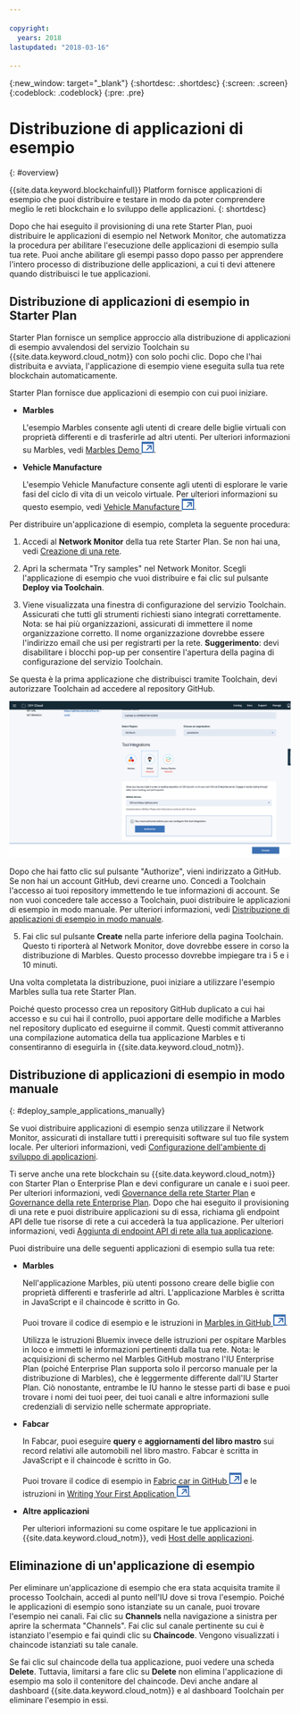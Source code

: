 ```yaml
---

copyright:
  years: 2018
lastupdated: "2018-03-16"

---
```


{:new_window: target="_blank"}
{:shortdesc: .shortdesc}
{:screen: .screen}
{:codeblock: .codeblock}
{:pre: .pre}

# Distribuzione di applicazioni di esempio
{: #overview}

{{site.data.keyword.blockchainfull}} Platform fornisce applicazioni di esempio che puoi distribuire e testare in modo da poter comprendere meglio le reti blockchain e lo sviluppo delle applicazioni.
{: shortdesc}

Dopo che hai eseguito il provisioning di una rete Starter Plan, puoi distribuire le applicazioni di esempio nel Network Monitor, che automatizza la procedura per abilitare l'esecuzione delle applicazioni di esempio sulla tua rete. Puoi anche abilitare gli esempi passo dopo passo per apprendere l'intero processo di distribuzione delle applicazioni, a cui ti devi attenere quando distribuisci le tue applicazioni.

## Distribuzione di applicazioni di esempio in Starter Plan

Starter Plan fornisce un semplice approccio alla distribuzione di applicazioni di esempio avvalendosi del servizio Toolchain su {{site.data.keyword.cloud_notm}} con solo pochi clic. Dopo che l'hai distribuita e avviata, l'applicazione di esempio viene eseguita sulla tua rete blockchain automaticamente.

Starter Plan fornisce due applicazioni di esempio con cui puoi iniziare.

* **Marbles**

  L'esempio Marbles consente agli utenti di creare delle biglie virtuali con proprietà differenti e di trasferirle ad altri utenti. Per ulteriori informazioni su Marbles, vedi [Marbles Demo ![Icona link esterno](../images/external_link.svg "Icona link esterno")](https://github.com/IBM-Blockchain/marbles).

* **Vehicle Manufacture**

  L'esempio Vehicle Manufacture consente agli utenti di esplorare le varie fasi del ciclo di vita di un veicolo virtuale. Per ulteriori informazioni su questo esempio, vedi [Vehicle Manufacture ![Icona link esterno](../images/external_link.svg "Icona link esterno")](https://github.com/IBM-Blockchain/vehicle-manufacture). 

Per distribuire un'applicazione di esempio, completa la seguente procedura:

1. Accedi al **Network Monitor** della tua rete Starter Plan. Se non hai una, vedi [Creazione di una rete](../get_start_starter_plan.html#creating-a-network).

2. Apri la schermata "Try samples" nel Network Monitor. Scegli l'applicazione di esempio che vuoi distribuire e fai clic sul pulsante **Deploy via Toolchain**.
<!--
    ![sampleappflow0](../images/sampleappflow0.png)
-->
3. Viene visualizzata una finestra di configurazione del servizio Toolchain. Assicurati che tutti gli strumenti richiesti siano integrati correttamente. Nota: se hai più organizzazioni, assicurati di immettere il nome organizzazione corretto. Il nome organizzazione dovrebbe essere l'indirizzo email che usi per registrarti per la rete.
    **Suggerimento**: devi disabilitare i blocchi pop-up per consentire l'apertura della pagina di configurazione del servizio Toolchain.
<!--
    ![sampleappflow1](../images/sampleappflow1.png)
-->
  Se questa è la prima applicazione che distribuisci tramite Toolchain, devi autorizzare Toolchain ad accedere al repository GitHub.

  ![sampleappflow2](../images/sampleappflow2.png)

  Dopo che hai fatto clic sul pulsante "Authorize", vieni indirizzato a GitHub. Se non hai un account GitHub, devi crearne uno. Concedi a Toolchain l'accesso ai tuoi repository immettendo le tue informazioni di account. Se non vuoi concedere tale accesso a Toolchain, puoi distribuire le applicazioni di esempio in modo manuale. Per ulteriori informazioni, vedi [Distribuzione di applicazioni di esempio in modo manuale](#deploy_sample_applications_manually).

5. Fai clic sul pulsante **Create** nella parte inferiore della pagina Toolchain. Questo ti riporterà al Network Monitor, dove dovrebbe essere in corso la distribuzione di Marbles. Questo processo dovrebbe impiegare tra i 5 e i 10 minuti.
<!--
    ![sampleappflow3](../images/sampleappflow3.png)
-->
Una volta completata la distribuzione, puoi iniziare a utilizzare l'esempio Marbles sulla tua rete Starter Plan.

Poiché questo processo crea un repository GitHub duplicato a cui hai accesso e su cui hai il controllo, puoi apportare delle modifiche a Marbles nel repository duplicato ed eseguirne il commit. Questi commit attiveranno una compilazione automatica della tua applicazione Marbles e ti consentiranno di eseguirla in {{site.data.keyword.cloud_notm}}.

## Distribuzione di applicazioni di esempio in modo manuale
{: #deploy_sample_applications_manually}

Se vuoi distribuire applicazioni di esempio senza utilizzare il Network Monitor, assicurati di installare tutti i prerequisiti software sul tuo file system locale. Per ulteriori informazioni, vedi [Configurazione dell'ambiente di sviluppo di applicazioni](../v10_application.html#setting-up-application-development-environment).

Ti serve anche una rete blockchain su {{site.data.keyword.cloud_notm}} con Starter Plan o Enterprise Plan e devi configurare un canale e i suoi peer. Per ulteriori informazioni, vedi [Governance della rete Starter Plan](../get_start_starter_plan.html) e [Governance della rete Enterprise Plan](../get_start.html). Dopo che hai eseguito il provisioning di una rete e puoi distribuire applicazioni su di essa, richiama gli endpoint API delle tue risorse di rete a cui accederà la tua applicazione. Per ulteriori informazioni, vedi [Aggiunta di endpoint API di rete alla tua applicazione](../v10_application.html#adding-network-api-endpoints-to-your-application).

Puoi distribuire una delle seguenti applicazioni di esempio sulla tua rete:

- **Marbles**

  Nell'applicazione Marbles, più utenti possono creare delle biglie con proprietà differenti e trasferirle ad altri. L'applicazione Marbles è scritta in JavaScript e il chaincode è scritto in Go.

  Puoi trovare il codice di esempio e le istruzioni in [Marbles in GitHub ![Icona link esterno](../images/external_link.svg "Icona link esterno")](https://github.com/IBM-Blockchain/marbles).

  Utilizza le istruzioni Bluemix invece delle istruzioni per ospitare Marbles in loco e immetti le informazioni pertinenti dalla tua rete. Nota: le acquisizioni di schermo nel Marbles GitHub mostrano l'IU Enterprise Plan (poiché Enterprise Plan supporta solo il percorso manuale per la distribuzione di Marbles), che è leggermente differente dall'IU Starter Plan. Ciò nonostante, entrambe le IU hanno le stesse parti di base e puoi trovare i nomi dei tuoi peer, dei tuoi canali e altre informazioni sulle credenziali di servizio nelle schermate appropriate.

- **Fabcar**

  In Fabcar, puoi eseguire **query** e **aggiornamenti del libro mastro** sui record relativi alle automobili nel libro mastro. Fabcar è scritta in JavaScript e il chaincode è scritto in Go.

  Puoi trovare il codice di esempio in [Fabric car in GitHub ![Icona link esterno](../images/external_link.svg "Icona link esterno")](https://github.com/hyperledger/fabric-samples/tree/release/fabcar) e le istruzioni in [Writing Your First Application ![Icona link esterno](../images/external_link.svg "Icona link esterno")](http://hyperledger-fabric.readthedocs.io/en/latest/write_first_app.html).

- **Altre applicazioni**

  Per ulteriori informazioni su come ospitare le tue applicazioni in {{site.data.keyword.cloud_notm}}, vedi [Host delle applicazioni](../v10_application.html#hosting-applications).

## Eliminazione di un'applicazione di esempio

Per eliminare un'applicazione di esempio che era stata acquisita tramite il processo Toolchain, accedi al punto nell'IU dove si trova l'esempio. Poiché le applicazioni di esempio sono istanziate su un canale, puoi trovare l'esempio nei canali. Fai clic su **Channels** nella navigazione a sinistra per aprire la schermata "Channels". Fai clic sul canale pertinente su cui è istanziato l'esempio e fai quindi clic su **Chaincode**. Vengono visualizzati i chaincode istanziati su tale canale.

Se fai clic sul chaincode della tua applicazione, puoi vedere una scheda **Delete**. Tuttavia, limitarsi a fare clic su **Delete** non elimina l'applicazione di esempio ma solo il contenitore del chaincode. Devi anche andare al dashboard {{site.data.keyword.cloud_notm}} e al dashboard Toolchain per eliminare l'esempio in essi.
